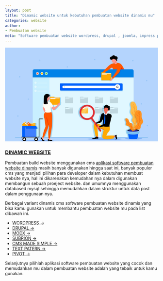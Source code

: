 ```yaml
---
layout: post
title: "Dinamic website untuk kebutuhan pembuatan website dinamis mu"
categories: website
author:
- Pembuatan website
meta: "Software pembuatan website wordpress, drupal , joomla, impress page, textpatern , symfoni CMS"
---
```

![Pembuatan website wordpress](/assets/img/dinamic.jpg)

### **[DINAMIC WEBSITE](/website/2020/03/13/cms.html)**

Pembuatan build website menggunakan cms [aplikasi software pembuatan website dinamis](/website/2020/03/13/cms.html) masih banyak digunakan hingga saat ini, banyak populer cms yang menjadi pilihan para developer dalam kebutuhan membuat website nya, hal ini dikarenakan kemudahan nya dalam digunakan membangun sebuah proeject website. dan umumnya menggunakan databased mysql sehingga memudahkan dalam struktur untuk data post dalam penggunaan nya.

Berbagai variant dinamis cms software pembuatan website dinamis yang bisa kamu gunakan untuk membantu pembuatan website mu pada list dibawah ini.


- [WORDPRESS →](/website/2020/03/09/wordpress.html)
- [DRUPAL →](/website/2020/03/09/drupal.html)
- [MODX →](/website/2020/03/09/modx.html)
- [SUBRION →](/website/2020/03/09/subrion.html)
- [CMS MADE SIMPLE →](/website/2020/03/09/cmsms.html)
- [TEXT PATERN →](/website/2020/03/09/textpatern.html)
- [PIVOT →](/website/2020/03/09/pivot.html)

Selanjutnya pilihlah aplikasi software pembuatan website yang cocok dan memudahkan mu dalam pembuatan website adalah yang tebaik untuk kamu gunakan.